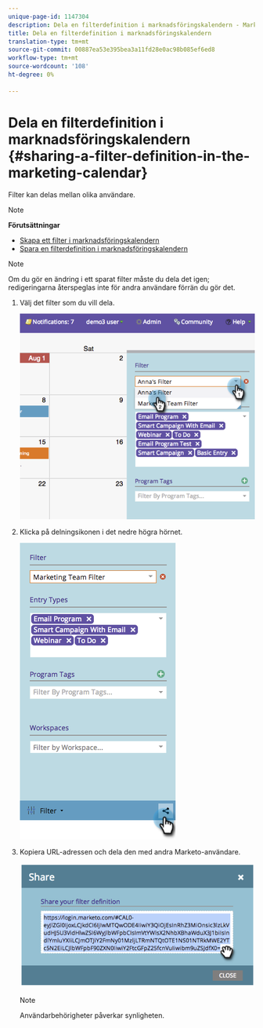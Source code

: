 ```yaml
---
unique-page-id: 1147304
description: Dela en filterdefinition i marknadsföringskalendern - Marketo Docs - Produktdokumentation
title: Dela en filterdefinition i marknadsföringskalendern
translation-type: tm+mt
source-git-commit: 00887ea53e395bea3a11fd28e0ac98b085ef6ed8
workflow-type: tm+mt
source-wordcount: '108'
ht-degree: 0%

---
```



# Dela en filterdefinition i marknadsföringskalendern {#sharing-a-filter-definition-in-the-marketing-calendar}

Filter kan delas mellan olika användare.

>[!NOTE]
>
>**Förutsättningar**
>
>* [Skapa ett filter i marknadsföringskalendern](filtering-the-marketing-calendar.md)
>* [Spara en filterdefinition i marknadsföringskalendern](saving-a-filter-definition-in-the-marketing-calendar.md)

>



>[!NOTE]
>
> Om du gör en ändring i ett sparat filter måste du dela det igen; redigeringarna återspeglas inte för andra användare förrän du gör det.

1. Välj det filter som du vill dela.

   ![](assets/image2014-9-24-11-3a31-3a19.png)

1. Klicka på delningsikonen i det nedre högra hörnet.

   ![](assets/image2014-9-24-11-3a31-3a24.png)

1. Kopiera URL-adressen och dela den med andra Marketo-användare.

   ![](assets/image2014-9-24-11-3a31-3a29.png)

   >[!NOTE]
   >
   >Användarbehörigheter påverkar synligheten.

